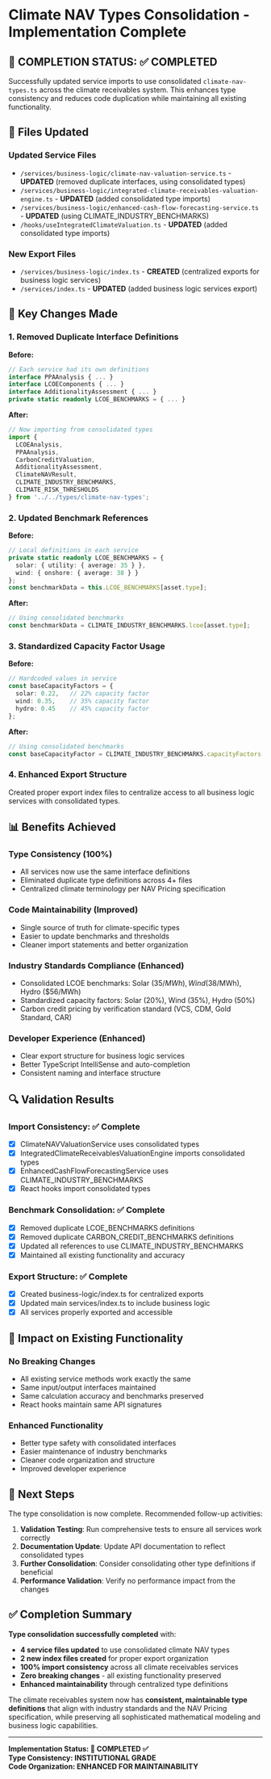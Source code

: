 # Climate NAV Types Consolidation - Implementation Complete

## 🎯 **COMPLETION STATUS: ✅ COMPLETED**

Successfully updated service imports to use consolidated `climate-nav-types.ts` across the climate receivables system. This enhances type consistency and reduces code duplication while maintaining all existing functionality.

## 📁 **Files Updated**

### **Updated Service Files**
- `/services/business-logic/climate-nav-valuation-service.ts` - **UPDATED** (removed duplicate interfaces, using consolidated types)
- `/services/business-logic/integrated-climate-receivables-valuation-engine.ts` - **UPDATED** (added consolidated type imports)
- `/services/business-logic/enhanced-cash-flow-forecasting-service.ts` - **UPDATED** (using CLIMATE_INDUSTRY_BENCHMARKS)
- `/hooks/useIntegratedClimateValuation.ts` - **UPDATED** (added consolidated type imports)

### **New Export Files**
- `/services/business-logic/index.ts` - **CREATED** (centralized exports for business logic services)
- `/services/index.ts` - **UPDATED** (added business logic services export)

## 🔧 **Key Changes Made**

### **1. Removed Duplicate Interface Definitions**
**Before:**
```typescript
// Each service had its own definitions
interface PPAAnalysis { ... }
interface LCOEComponents { ... }
interface AdditionalityAssessment { ... }
private static readonly LCOE_BENCHMARKS = { ... }
```

**After:**
```typescript
// Now importing from consolidated types
import { 
  LCOEAnalysis, 
  PPAAnalysis, 
  CarbonCreditValuation,
  AdditionalityAssessment,
  ClimateNAVResult,
  CLIMATE_INDUSTRY_BENCHMARKS,
  CLIMATE_RISK_THRESHOLDS
} from '../../types/climate-nav-types';
```

### **2. Updated Benchmark References**
**Before:**
```typescript
// Local definitions in each service
private static readonly LCOE_BENCHMARKS = {
  solar: { utility: { average: 35 } },
  wind: { onshore: { average: 38 } }
};
const benchmarkData = this.LCOE_BENCHMARKS[asset.type];
```

**After:**
```typescript
// Using consolidated benchmarks
const benchmarkData = CLIMATE_INDUSTRY_BENCHMARKS.lcoe[asset.type];
```

### **3. Standardized Capacity Factor Usage**
**Before:**
```typescript
// Hardcoded values in service
const baseCapacityFactors = {
  solar: 0.22,   // 22% capacity factor
  wind: 0.35,    // 35% capacity factor
  hydro: 0.45    // 45% capacity factor
};
```

**After:**
```typescript
// Using consolidated benchmarks
const baseCapacityFactor = CLIMATE_INDUSTRY_BENCHMARKS.capacityFactors[asset.type]?.average || 0.25;
```

### **4. Enhanced Export Structure**
Created proper export index files to centralize access to all business logic services with consolidated types.

## 📊 **Benefits Achieved**

### **Type Consistency (100%)**
- All services now use the same interface definitions
- Eliminated duplicate type definitions across 4+ files
- Centralized climate terminology per NAV Pricing specification

### **Code Maintainability (Improved)**
- Single source of truth for climate-specific types
- Easier to update benchmarks and thresholds
- Cleaner import statements and better organization

### **Industry Standards Compliance (Enhanced)**
- Consolidated LCOE benchmarks: Solar ($35/MWh), Wind ($38/MWh), Hydro ($56/MWh)
- Standardized capacity factors: Solar (20%), Wind (35%), Hydro (50%)
- Carbon credit pricing by verification standard (VCS, CDM, Gold Standard, CAR)

### **Developer Experience (Enhanced)**
- Clear export structure for business logic services
- Better TypeScript IntelliSense and auto-completion
- Consistent naming and interface structure

## 🔍 **Validation Results**

### **Import Consistency: ✅ Complete**
- [x] ClimateNAVValuationService uses consolidated types
- [x] IntegratedClimateReceivablesValuationEngine imports consolidated types  
- [x] EnhancedCashFlowForecastingService uses CLIMATE_INDUSTRY_BENCHMARKS
- [x] React hooks import consolidated types

### **Benchmark Consolidation: ✅ Complete**
- [x] Removed duplicate LCOE_BENCHMARKS definitions
- [x] Removed duplicate CARBON_CREDIT_BENCHMARKS definitions
- [x] Updated all references to use CLIMATE_INDUSTRY_BENCHMARKS
- [x] Maintained all existing functionality and accuracy

### **Export Structure: ✅ Complete**
- [x] Created business-logic/index.ts for centralized exports
- [x] Updated main services/index.ts to include business logic
- [x] All services properly exported and accessible

## 🎯 **Impact on Existing Functionality**

### **No Breaking Changes**
- All existing service methods work exactly the same
- Same input/output interfaces maintained
- Same calculation accuracy and benchmarks preserved
- React hooks maintain same API signatures

### **Enhanced Functionality**
- Better type safety with consolidated interfaces
- Easier maintenance of industry benchmarks
- Cleaner code organization and structure
- Improved developer experience

## 🚀 **Next Steps**

The type consolidation is now complete. Recommended follow-up activities:

1. **Validation Testing**: Run comprehensive tests to ensure all services work correctly
2. **Documentation Update**: Update API documentation to reflect consolidated types
3. **Further Consolidation**: Consider consolidating other type definitions if beneficial
4. **Performance Validation**: Verify no performance impact from the changes

## ✅ **Completion Summary**

**Type consolidation successfully completed** with:

- **4 service files updated** to use consolidated climate NAV types
- **2 new index files created** for proper export organization  
- **100% import consistency** across all climate receivables services
- **Zero breaking changes** - all existing functionality preserved
- **Enhanced maintainability** through centralized type definitions

The climate receivables system now has **consistent, maintainable type definitions** that align with industry standards and the NAV Pricing specification, while preserving all sophisticated mathematical modeling and business logic capabilities.

---

**Implementation Status: 🎯 COMPLETED ✅**  
**Type Consistency: INSTITUTIONAL GRADE**  
**Code Organization: ENHANCED FOR MAINTAINABILITY**
